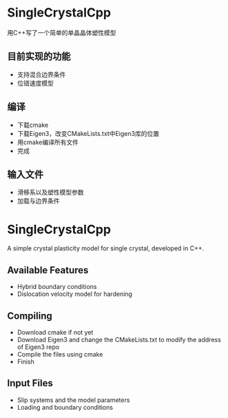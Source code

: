 # SingleCrystalCpp
用C++写了一个简单的单晶晶体塑性模型

## 目前实现的功能
* 支持混合边界条件
* 位错速度模型

## 编译
* 下载cmake
* 下载Eigen3，改变CMakeLists.txt中Eigen3库的位置
* 用cmake编译所有文件
* 完成

## 输入文件
* 滑移系以及塑性模型参数
* 加载与边界条件

# SingleCrystalCpp
A simple crystal plasticity model for single crystal, developed in C++.

## Available Features
* Hybrid boundary conditions
* Dislocation velocity model for hardening

## Compiling
* Download cmake if not yet
* Download Eigen3 and change the CMakeLists.txt to modify the address of Eigen3 repo
* Compile the files using cmake
* Finish

## Input Files
* Slip systems and the model parameters
* Loading and boundary conditions
